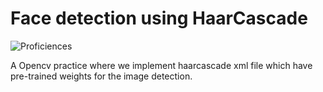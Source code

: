 # Face detection using HaarCascade
![Proficiences](https://img.shields.io/badge/FIELD-COMPUTERVISION-informational?style=flat&logo=<LOGO_NAME>&logoColor=white&color=2bbc8a)

 A Opencv practice where we implement haarcascade xml file which have pre-trained weights for the image detection.
